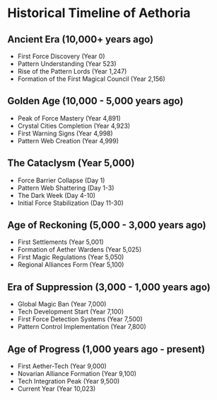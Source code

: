 # Historical Timeline of Aethoria

## Ancient Era (10,000+ years ago)
- First Force Discovery (Year 0)
- Pattern Understanding (Year 523)
- Rise of the Pattern Lords (Year 1,247)
- Formation of the First Magical Council (Year 2,156)

## Golden Age (10,000 - 5,000 years ago)
- Peak of Force Mastery (Year 4,891)
- Crystal Cities Completion (Year 4,923)
- First Warning Signs (Year 4,998)
- Pattern Web Creation (Year 4,999)

## The Cataclysm (Year 5,000)
- Force Barrier Collapse (Day 1)
- Pattern Web Shattering (Day 1-3)
- The Dark Week (Day 4-10)
- Initial Force Stabilization (Day 11-30)

## Age of Reckoning (5,000 - 3,000 years ago)
- First Settlements (Year 5,001)
- Formation of Aether Wardens (Year 5,025)
- First Magic Regulations (Year 5,050)
- Regional Alliances Form (Year 5,100)

## Era of Suppression (3,000 - 1,000 years ago)
- Global Magic Ban (Year 7,000)
- Tech Development Start (Year 7,100)
- First Force Detection Systems (Year 7,500)
- Pattern Control Implementation (Year 7,800)

## Age of Progress (1,000 years ago - present)
- First Aether-Tech (Year 9,000)
- Novarian Alliance Formation (Year 9,100)
- Tech Integration Peak (Year 9,500)
- Current Year (Year 10,023)
